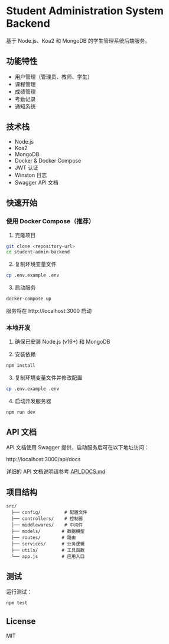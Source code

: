 # Student Administration System Backend

基于 Node.js、Koa2 和 MongoDB 的学生管理系统后端服务。

## 功能特性

- 用户管理（管理员、教师、学生）
- 课程管理
- 成绩管理
- 考勤记录
- 通知系统

## 技术栈

- Node.js
- Koa2
- MongoDB
- Docker & Docker Compose
- JWT 认证
- Winston 日志
- Swagger API 文档

## 快速开始

### 使用 Docker Compose（推荐）

1. 克隆项目
```bash
git clone <repository-url>
cd student-admin-backend
```

2. 复制环境变量文件
```bash
cp .env.example .env
```

3. 启动服务
```bash
docker-compose up
```

服务将在 http://localhost:3000 启动

### 本地开发

1. 确保已安装 Node.js (v16+) 和 MongoDB

2. 安装依赖
```bash
npm install
```

3. 复制环境变量文件并修改配置
```bash
cp .env.example .env
```

4. 启动开发服务器
```bash
npm run dev
```

## API 文档

API 文档使用 Swagger 提供，启动服务后可在以下地址访问：

http://localhost:3000/api/docs

详细的 API 文档说明请参考 [API_DOCS.md](./API_DOCS.md)

## 项目结构

```
src/
  ├── config/         # 配置文件
  ├── controllers/    # 控制器
  ├── middlewares/    # 中间件
  ├── models/        # 数据模型
  ├── routes/        # 路由
  ├── services/      # 业务逻辑
  ├── utils/         # 工具函数
  └── app.js         # 应用入口
```

## 测试

运行测试：
```bash
npm test
```

## License

MIT 